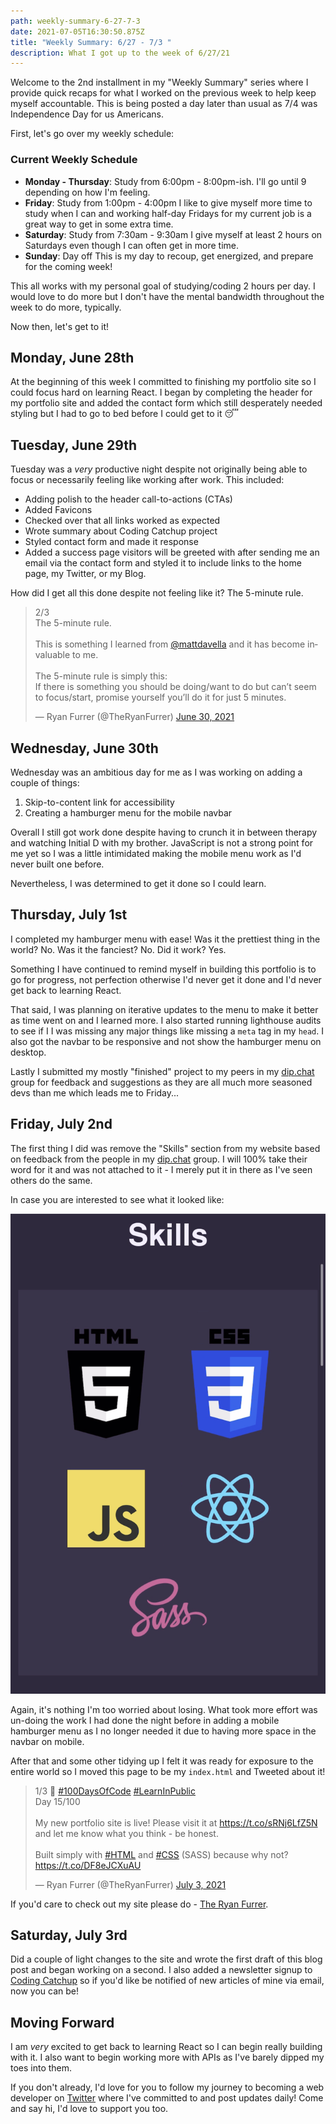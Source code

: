 ```yaml
---
path: weekly-summary-6-27-7-3
date: 2021-07-05T16:30:50.875Z
title: "Weekly Summary: 6/27 - 7/3 "
description: What I got up to the week of 6/27/21
---
```

Welcome to the 2nd installment in my "Weekly Summary" series where I provide quick recaps for what I worked on the previous week to help keep myself accountable. This is being posted a day later than usual as 7/4 was Independence Day for us Americans. 

First, let's go over my weekly schedule:

### Current Weekly Schedule

* **Monday - Thursday**: Study from 6:00pm - 8:00pm-ish. 
  I'll go until 9 depending on how I'm feeling.
* **Friday**: Study from 1:00pm - 4:00pm
  I like to give myself more time to study when I can and working half-day Fridays for my current job is a great way to get in some extra time.
* **Saturday**: Study from 7:30am - 9:30am
  I give myself at least 2 hours on Saturdays even though I can often get in more time.
* **Sunday**: Day off
  This is my day to recoup, get energized, and prepare for the coming week!

This all works with my personal goal of studying/coding 2 hours per day. I would love to do more but I don't have the mental bandwidth throughout the week to do more, typically. 

Now then, let's get to it!

## Monday, June 28th

At the beginning of this week I committed to finishing my portfolio site so I could focus hard on learning React. I began by completing the header for my portfolio site and added the contact form which still desperately needed styling but I had to go to bed before I could get to it 😴

## Tuesday, June 29th

Tuesday was a *very* productive night despite not originally being able to focus or necessarily feeling like working after work. This included:

* Adding polish to the header call-to-actions (CTAs)
* Added Favicons
* Checked over that all links worked as expected
* Wrote summary about Coding Catchup project
* Styled contact form and made it response
* Added a success page visitors will be greeted with after sending me an email via the contact form and styled it to include links to the home page, my Twitter, or my Blog.

How did I get all this done despite not feeling like it? The 5-minute rule.

<blockquote class="twitter-tweet" data-conversation="none" data-theme="light"><p lang="en" dir="ltr">2/3<br>The 5-minute rule. <br><br>This is something I learned from <a href="https://twitter.com/mattdavella?ref_src=twsrc%5Etfw">@mattdavella</a> and it has become invaluable to me. <br><br>The 5-minute rule is simply this: <br>If there is something you should be doing/want to do but can’t seem to focus/start, promise yourself you’ll do it for just 5 minutes.</p>&mdash; Ryan Furrer (@TheRyanFurrer) <a href="https://twitter.com/TheRyanFurrer/status/1410059609105178629?ref_src=twsrc%5Etfw">June 30, 2021</a></blockquote> <script async src="https://platform.twitter.com/widgets.js" charset="utf-8"></script>

## Wednesday, June 30th

Wednesday was an ambitious day for me as I was working on adding a couple of things:

1. Skip-to-content link for accessibility
2. Creating a hamburger menu for the mobile navbar

Overall I still got work done despite having to crunch it in between therapy and watching Initial D with my brother. JavaScript is not a strong point for me yet so I was a little intimidated making the mobile menu work as I'd never built one before.  

Nevertheless, I was determined to get it done so I could learn.

## Thursday, July 1st

I completed my hamburger menu with ease! Was it the prettiest thing in the world? No. Was it the fanciest? No. Did it work? Yes.

Something I have continued to remind myself in building this portfolio is to go for progress, not perfection otherwise I'd never get it done and I'd never get back to learning React.

That said, I was planning on iterative updates to the menu to make it better as time went on and I learned more. I also started running lighthouse audits to see if I I was missing any major things like missing a `meta` tag in my `head`.  I also got the navbar to be responsive and not show the hamburger menu on desktop.

Lastly I submitted my mostly "finished" project to my peers in my [dip.chat](http://dip.chat) group for feedback and suggestions as they are all much more seasoned devs than me which leads me to Friday...

## Friday, July 2nd

The first thing I did was remove the "Skills" section from my website based on feedback from the people in my [dip.chat](http://dip.chat) group. I will 100% take their word for it and was not attached to it - I merely put it in there as I've seen others do the same. 

In case you are interested to see what it looked like:

![Mobile view of since-removed "Skills" section.](../assets/3961523f-eeef-4b3a-a1a8-770e7d5e33b2_1_201_a.jpeg "Skill Section")

Again, it's nothing I'm too worried about losing. What took more effort was un-doing the work I had done the night before in adding a mobile hamburger menu as I no longer needed it due to having more space in the navbar on mobile.

After that and some other tidying up I felt it was ready for exposure to the entire world so I moved this page to be my `index.html` and Tweeted about it!

<blockquote class="twitter-tweet"><p lang="en" dir="ltr">1/3 🧵 <a href="https://twitter.com/hashtag/100DaysOfCode?src=hash&amp;ref_src=twsrc%5Etfw">#100DaysOfCode</a> <a href="https://twitter.com/hashtag/LearnInPublic?src=hash&amp;ref_src=twsrc%5Etfw">#LearnInPublic</a> <br>Day 15/100<br><br>My new portfolio site is live! Please visit it at <a href="https://t.co/sRNj6LfZ5N">https://t.co/sRNj6LfZ5N</a> and let me know what you think - be honest.<br><br>Built simply with <a href="https://twitter.com/hashtag/HTML?src=hash&amp;ref_src=twsrc%5Etfw">#HTML</a> and <a href="https://twitter.com/hashtag/CSS?src=hash&amp;ref_src=twsrc%5Etfw">#CSS</a> (SASS) because why not? <a href="https://t.co/DF8eJCXuAU">https://t.co/DF8eJCXuAU</a></p>&mdash; Ryan Furrer (@TheRyanFurrer) <a href="https://twitter.com/TheRyanFurrer/status/1411129302662402052?ref_src=twsrc%5Etfw">July 3, 2021</a></blockquote> <script async src="https://platform.twitter.com/widgets.js" charset="utf-8"></script>

If you'd care to check out my site please do - [The Ryan Furrer](https://theryanfurrer.dev/).

## Saturday, July 3rd

Did a couple of light changes to the site and wrote the first draft of this blog post and began working on a second. I also added a newsletter signup to [Coding Catchup](https://codingcatchup.com) so if you'd like be notified of new articles of mine via email, now you can be!

## Moving Forward

I am *very* excited to get back to learning React so I can begin really building with it. I also want to begin working more with APIs as I've barely dipped my toes into them. 

If you don't already, I'd love for you to follow my journey to becoming a web developer on [Twitter](https://twitter.com/TheRyanFurrer) where I've committed to  [](https://www.100daysofcode.com/)and post updates daily! Come and say hi, I'd love to support you too.